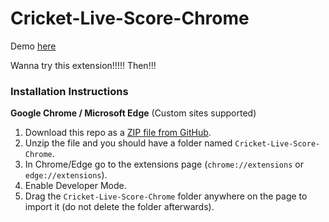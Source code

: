 # Cricket-Live-Score-Chrome

Demo [here](https://thunderous-parfait-4b0a69.netlify.app/)

Wanna try this extension!!!!! Then!!!
### Installation Instructions
**Google Chrome / Microsoft Edge** (Custom sites supported)
1. Download this repo as a [ZIP file from GitHub](https://github.com/ShravanAmudala55/Cricket-Live-Score-Chrome/archive/master.zip).
1. Unzip the file and you should have a folder named `Cricket-Live-Score-Chrome`.
1. In Chrome/Edge go to the extensions page (`chrome://extensions` or `edge://extensions`).
1. Enable Developer Mode.
1. Drag the `Cricket-Live-Score-Chrome` folder anywhere on the page to import it (do not delete the folder afterwards).
